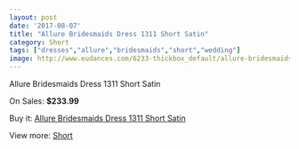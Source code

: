```yaml
---
layout: post
date: '2017-08-07'
title: "Allure Bridesmaids Dress 1311 Short Satin"
category: Short
tags: ["dresses","allure","bridesmaids","short","wedding"]
image: http://www.eudances.com/6233-thickbox_default/allure-bridesmaids-dress-1311-short-satin.jpg
---
```

Allure Bridesmaids Dress 1311 Short Satin

On Sales: **$233.99**
<a href="https://www.eudances.com/en/short/2241-allure-bridesmaids-dress-1311-short-satin.html"><amp-img layout="responsive" width="600" height="600" src="//www.eudances.com/6233-thickbox_default/allure-bridesmaids-dress-1311-short-satin.jpg" alt="Allure Bridesmaids Dress 1311 Short Satin 0" /></a>

Buy it: [Allure Bridesmaids Dress 1311 Short Satin](https://www.eudances.com/en/short/2241-allure-bridesmaids-dress-1311-short-satin.html "Allure Bridesmaids Dress 1311 Short Satin")

View more: [Short](https://www.eudances.com/en/25-short "Short")